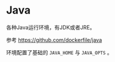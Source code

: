 # Java

各种Java运行环境，有JDK或者JRE。

参考 https://github.com/dockerfile/java

环境配置了基础的 `JAVA_HOME` 与 `JAVA_OPTS` 。


